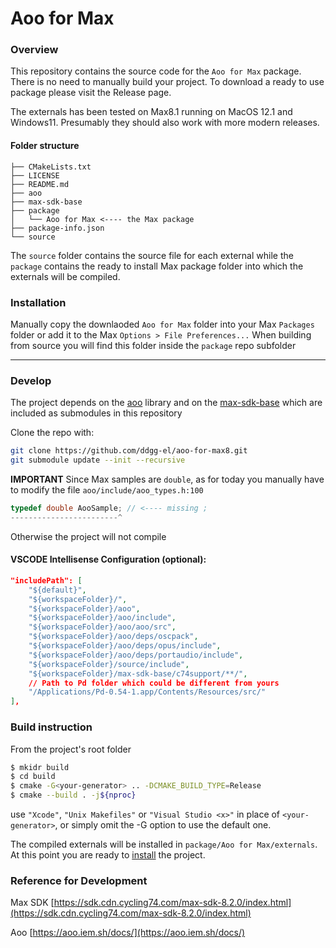 Aoo for Max
===========

### Overview
This repository contains the source code for the `Aoo for Max` package. There is no need to manually build your project. To download a ready to use package please visit the Release page.

The externals has been tested on Max8.1 running on MacOS 12.1 and Windows11. Presumably they should also work with more modern releases.

#### Folder structure
```
├── CMakeLists.txt
├── LICENSE
├── README.md
├── aoo
├── max-sdk-base
├── package
│   └── Aoo for Max <---- the Max package
├── package-info.json
└── source
```
The `source` folder contains the source file for each external while the `package` contains the ready to install Max package folder into which the externals will be compiled.

### Installation
Manually copy the downlaoded `Aoo for Max` folder into your Max `Packages` folder or add it to the Max `Options > File Preferences...`
When building from source you will find this folder inside the  `package` repo subfolder

---

### Develop
The project depends on the [aoo](https://aoo.iem.sh/) library and on the [max-sdk-base](https://github.com/Cycling74/max-sdk-base) which are included as submodules in this repository

Clone the repo with:
```bash
git clone https://github.com/ddgg-el/aoo-for-max8.git
git submodule update --init --recursive
```

**IMPORTANT**
Since Max samples are `double`, as for today you manually have to modify the file `aoo/include/aoo_types.h:100`
```c++
typedef double AooSample; // <---- missing ;
------------------------^
```
Otherwise the project will not compile

#### VSCODE Intellisense Configuration (optional):
```json
"includePath": [
	"${default}",
	"${workspaceFolder}/",
	"${workspaceFolder}/aoo",
	"${workspaceFolder}/aoo/include",
	"${workspaceFolder}/aoo/aoo/src",
	"${workspaceFolder}/aoo/deps/oscpack",
	"${workspaceFolder}/aoo/deps/opus/include",
	"${workspaceFolder}/aoo/deps/portaudio/include",
	"${workspaceFolder}/source/include",
	"${workspaceFolder}/max-sdk-base/c74support/**/",
	// Path to Pd folder which could be different from yours
	"/Applications/Pd-0.54-1.app/Contents/Resources/src/"
],
```

### Build instruction
From the project's root folder
```bash
$ mkidr build
$ cd build
$ cmake -G<your-generator> .. -DCMAKE_BUILD_TYPE=Release
$ cmake --build . -j${nproc}
```
use `"Xcode"`, `"Unix Makefiles"` or `"Visual Studio <x>"` in place of `<your-generator>`, or simply omit the -G option to use the default one.

The compiled externals will be installed in `package/Aoo for Max/externals`. At this point you are ready to [install](#installation) the project.

### Reference for Development

Max SDK
[https://sdk.cdn.cycling74.com/max-sdk-8.2.0/index.html](https://sdk.cdn.cycling74.com/max-sdk-8.2.0/index.html)

Aoo
[https://aoo.iem.sh/docs/](https://aoo.iem.sh/docs/)
